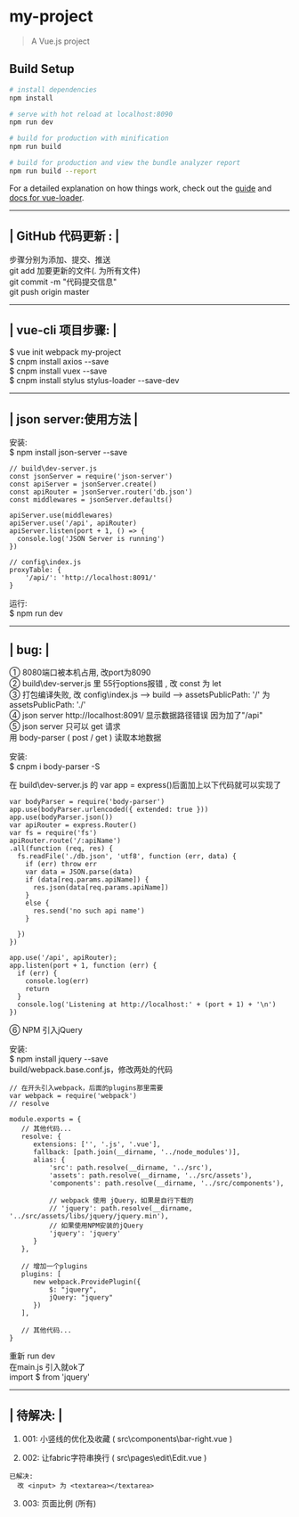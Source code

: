 # my-project

> A Vue.js project

## Build Setup

``` bash
# install dependencies
npm install

# serve with hot reload at localhost:8090
npm run dev

# build for production with minification
npm run build

# build for production and view the bundle analyzer report
npm run build --report
```

For a detailed explanation on how things work, check out the [guide](http://vuejs-templates.github.io/webpack/) and [docs for vue-loader](http://vuejs.github.io/vue-loader).


 ---------------------
|  GitHub 代码更新 :  |
 ---------------------
   
步骤分别为添加、提交、推送     
git add 加要更新的文件(. 为所有文件)    
git commit -m "代码提交信息"    
git push origin master    


 ----------------------
|   vue-cli 项目步骤:  |  
 ----------------------
$ vue init webpack my-project  
$ cnpm install axios --save  
$ cnpm install vuex --save  
$ cnpm install stylus stylus-loader --save-dev  


 --------------------------
|   json server:使用方法   |
 --------------------------
安装:   
$ npm install json-server --save

```````````````````````````````````````````````````````````````````
// build\dev-server.js
const jsonServer = require('json-server')
const apiServer = jsonServer.create()
const apiRouter = jsonServer.router('db.json')
const middlewares = jsonServer.defaults()

apiServer.use(middlewares)
apiServer.use('/api', apiRouter)
apiServer.listen(port + 1, () => {
  console.log('JSON Server is running')
})

// config\index.js
proxyTable: {
    '/api/': 'http://localhost:8091/'
}
```````````````````````````````````````````````````````````````````
运行:   
$ npm run dev


 --------
|  bug:  |
 --------     
① 8080端口被本机占用, 改port为8090     
② build\dev-server.js 里 55行options报错 , 改 const 为 let     
③ 打包编译失败, 改 config\index.js --> build --> assetsPublicPath: '/' 为 assetsPublicPath: './'     
④ json server http://localhost:8091/ 显示数据路径错误 因为加了"/api"     
⑤ json server 只可以 get 请求      
  用 body-parser ( post / get ) 读取本地数据    

  安装:     
  $ cnpm i body-parser -S     

  在 build\dev-server.js 的 var app = express()后面加上以下代码就可以实现了
  ``````````````````````````````````````````````````````````````````````````
  var bodyParser = require('body-parser')
  app.use(bodyParser.urlencoded({ extended: true }))
  app.use(bodyParser.json())
  var apiRouter = express.Router()
  var fs = require('fs')
  apiRouter.route('/:apiName')
  .all(function (req, res) {
    fs.readFile('./db.json', 'utf8', function (err, data) {
      if (err) throw err
      var data = JSON.parse(data)
      if (data[req.params.apiName]) {
        res.json(data[req.params.apiName])
      }
      else {
        res.send('no such api name')
      }

    })
  })

  app.use('/api', apiRouter);
  app.listen(port + 1, function (err) {
    if (err) {
      console.log(err)
      return
    }
    console.log('Listening at http://localhost:' + (port + 1) + '\n')
  })
  ``````````````````````````````````````````````````````````````````````````    

⑥ NPM 引入jQuery   

  安装:   
  $ npm install jquery --save    
  build/webpack.base.conf.js，修改两处的代码     
  ```
  // 在开头引入webpack，后面的plugins那里需要
  var webpack = require('webpack')    
  // resolve

  module.exports = {
     // 其他代码...
     resolve: {
        extensions: ['', '.js', '.vue'],
        fallback: [path.join(__dirname, '../node_modules')],
        alias: {
            'src': path.resolve(__dirname, '../src'),
            'assets': path.resolve(__dirname, '../src/assets'),
            'components': path.resolve(__dirname, '../src/components'),

            // webpack 使用 jQuery，如果是自行下载的
            // 'jquery': path.resolve(__dirname, '../src/assets/libs/jquery/jquery.min'),
            // 如果使用NPM安装的jQuery
            'jquery': 'jquery' 
        }
     },

     // 增加一个plugins
     plugins: [
        new webpack.ProvidePlugin({
            $: "jquery",
            jQuery: "jquery"
        })
     ],

     // 其他代码...
  }
  ```  
  重新 run dev   
  在main.js 引入就ok了   
  import $ from 'jquery'     

 -----------
|  待解决:  |
 -----------     
  1. 001:  小竖线的优化及收藏 ( src\components\bar-right.vue )

  2. 002:  让fabric字符串换行 ( src\pages\edit\Edit.vue )
  ```
  已解决:   
    改 <input> 为 <textarea></textarea>  
  ```   

  3. 003:  页面比例 (所有)